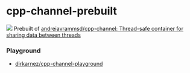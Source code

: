 cpp-channel-prebuilt
====================
![](https://github.com/dirkarnez/cpp-channel-prebuilt/actions/workflows/build.yml/badge.svg)
Prebuilt of [andreiavrammsd/cpp-channel: Thread-safe container for sharing data between threads](https://github.com/andreiavrammsd/cpp-channel)

### Playground
- [dirkarnez/cpp-channel-playground](https://github.com/dirkarnez/cpp-channel-playground)